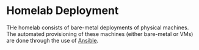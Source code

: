 # Homelab Deployment

THe homelab consists of bare-metal deployments of physical machines. 
The automated provisioning of these machines (either bare-metal or VMs) are done 
through the use of [Ansible](https://github.com/ansible/ansible).
